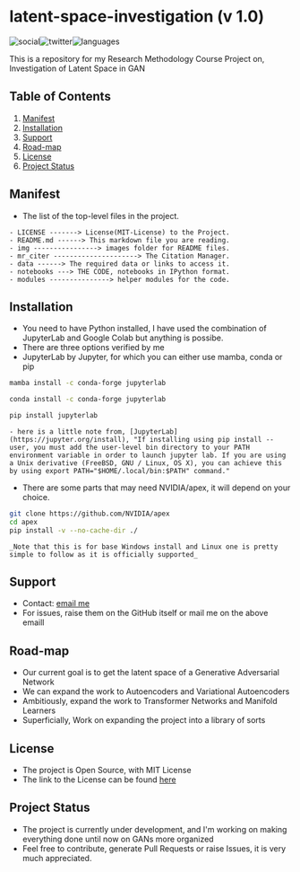 # latent-space-investigation (v 1.0)

 ![social](https://img.shields.io/github/followers/VMrGamer?style=social)![twitter](https://img.shields.io/twitter/follow/VedantPat?style=social)![languages](https://img.shields.io/github/languages/count/VMrGamer/research-methods-class)

 This is a repository for my Research Methodology Course Project on, Investigation of Latent Space in GAN


## Table of Contents

1. [Manifest](#manifest)
2. [Installation](#installation)
3. [Support](#support)
4. [Road-map](road-map)
5. [License](#license)
6. [Project Status](#project-status)


## Manifest

- The list of the top-level files in the project.

```
- LICENSE -------> License(MIT-License) to the Project.
- README.md ------> This markdown file you are reading.
- img ----------------> images folder for README files.
- mr_citer ---------------------> The Citation Manager.
- data ------> The required data or links to access it.
- notebooks ---> THE CODE, notebooks in IPython format.
- modules ---------------> helper modules for the code.
```

## Installation 

- You need to have Python installed, I have used the combination of JupyterLab and Google Colab but anything is possibe.
- There are three options verified by me
- JupyterLab by Jupyter, for which you can either use mamba, conda or pip

```bash
mamba install -c conda-forge jupyterlab
```

```bash
conda install -c conda-forge jupyterlab
```

```bash
pip install jupyterlab
```
	- here is a little note from, [JupyterLab](https://jupyter.org/install), "If installing using pip install --user, you must add the user-level bin directory to your PATH environment variable in order to launch jupyter lab. If you are using a Unix derivative (FreeBSD, GNU / Linux, OS X), you can achieve this by using export PATH="$HOME/.local/bin:$PATH" command."

- There are some parts that may need NVIDIA/apex, it will depend on your choice. 

```bash
git clone https://github.com/NVIDIA/apex
cd apex
pip install -v --no-cache-dir ./
```
	_Note that this is for base Windows install and Linux one is pretty simple to follow as it is officially supported_

## Support

- Contact: [email me](v.mr.gamer@gmail.com)
- For issues, raise them on the GitHub itself or mail me on the above emaill

## Road-map

- Our current goal is to get the latent space of a Generative Adversarial Network
- We can expand the work to Autoencoders and Variational Autoencoders
- Ambitiously, expand the work to Transformer Networks and Manifold Learners
- Superficially, Work on expanding the project into a library of sorts


## License

- The project is Open Source, with MIT License
- The link to the License can be found [here]()

## Project Status

- The project is currently under development, and I'm working on making everything done until now on GANs more organized
- Feel free to contribute, generate Pull Requests or raise Issues, it is very much appreciated.
